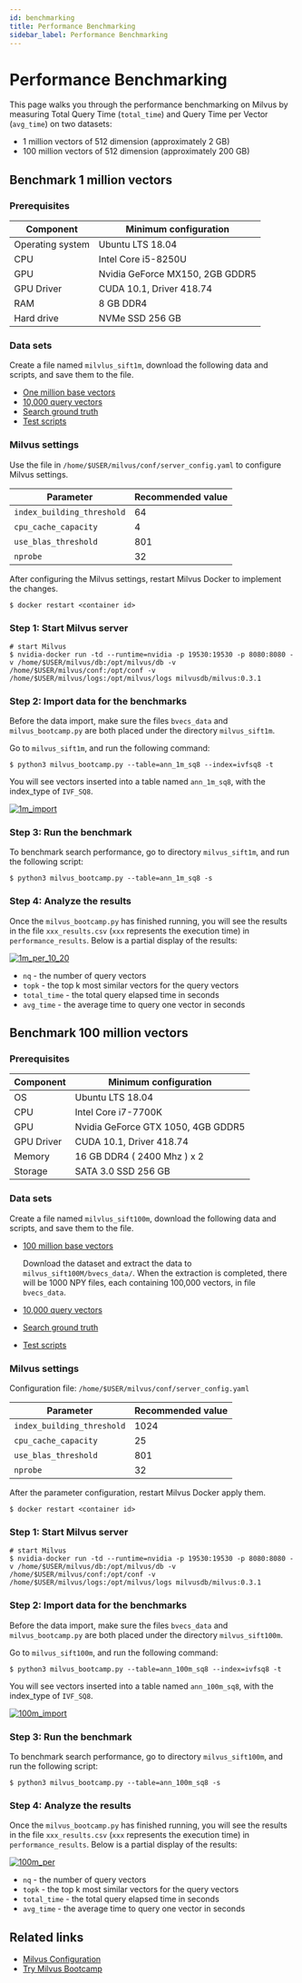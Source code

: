 ```yaml
---
id: benchmarking
title: Performance Benchmarking
sidebar_label: Performance Benchmarking
---
```


# Performance Benchmarking

This page walks you through the performance benchmarking on Milvus by measuring Total Query Time (`total_time`) and Query Time per Vector (`avg_time`) on two datasets:

- 1 million vectors of 512 dimension (approximately 2 GB)
- 100 million vectors of 512 dimension (approximately 200 GB)

## Benchmark 1 million vectors

### Prerequisites

| Component  | Minimum configuration                  |
| ---------- | ------------------------------- |
| Operating system        | Ubuntu LTS 18.04                |
| CPU        | Intel Core i5-8250U             |
| GPU        | Nvidia GeForce MX150, 2GB GDDR5 |
| GPU Driver | CUDA 10.1, Driver 418.74        |
| RAM        | 8 GB DDR4                       |
| Hard drive | NVMe SSD 256 GB                 |


### Data sets

Create a file named `milvlus_sift1m`, download the following data and scripts, and save them to the file.

- [One million base vectors](https://pan.baidu.com/s/1nVIIxO8MnOle339iYs2dUw)
- [10,000 query vectors](https://pan.baidu.com/s/1mBRM1cJZ6QWehDuddOYl4A)
- [Search ground truth](https://pan.baidu.com/s/1-95nJvW3vx2Cq9wqBWOFaA)
- [Test scripts](https://github.com/milvus-io/bootcamp/blob/master/scripts)

### Milvus settings

Use the file in `/home/$USER/milvus/conf/server_config.yaml` to configure Milvus settings.

| Parameter                  | Recommended value |
| -------------------------- | ----------------- |
| `index_building_threshold` | 64                |
| `cpu_cache_capacity`       | 4                 |
| `use_blas_threshold`       | 801               |
| `nprobe`                   | 32                |

After configuring the Milvus settings, restart Milvus Docker to implement the changes.

```shell
$ docker restart <container id>
```

### Step 1: Start Milvus server

```shell
# start Milvus
$ nvidia-docker run -td --runtime=nvidia -p 19530:19530 -p 8080:8080 -v /home/$USER/milvus/db:/opt/milvus/db -v /home/$USER/milvus/conf:/opt/conf -v /home/$USER/milvus/logs:/opt/milvus/logs milvusdb/milvus:0.3.1
```

### Step 2: Import data for the benchmarks

Before the data import, make sure the files `bvecs_data` and `milvus_bootcamp.py` are both placed under the directory `milvus_sift1m`.

Go to `milvus_sift1m`, and run the following command:

```shell
$ python3 milvus_bootcamp.py --table=ann_1m_sq8 --index=ivfsq8 -t
```

You will see vectors inserted into a table named `ann_1m_sq8`, with the index_type of `IVF_SQ8`.

[![1m_import](https://github.com/jielinxu/bootcamp/raw/master/EN_docs/labs/pic/1m_import.png)](https://github.com/jielinxu/bootcamp/blob/master/EN_docs/labs/pic/1m_import.png)

### Step 3: Run the benchmark

To benchmark search performance, go to directory `milvus_sift1m`, and run the following script:

```shell
$ python3 milvus_bootcamp.py --table=ann_1m_sq8 -s
```

### Step 4: Analyze the results

Once the `milvus_bootcamp.py` has finished running, you will see the results in the file `xxx_results.csv` (`xxx` represents the execution time) in `performance_results`. Below is a partial display of the results:

[![1m_per_10_20](https://github.com/jielinxu/bootcamp/raw/master/EN_docs/labs/pic/1m_per_10_20.png)](https://github.com/jielinxu/bootcamp/blob/master/EN_docs/labs/pic/1m_per_10_20.png)

- `nq` - the number of query vectors
- `topk` - the top k most similar vectors for the query vectors
- `total_time` - the total query elapsed time in seconds
- `avg_time` - the average time to query one vector in seconds

## Benchmark 100 million vectors

### Prerequisites

| Component  | Minimum configuration                    |
| ---------- | ---------------------------------- |
| OS         | Ubuntu LTS 18.04                   |
| CPU        | Intel Core i7-7700K                |
| GPU        | Nvidia GeForce GTX 1050, 4GB GDDR5 |
| GPU Driver | CUDA 10.1, Driver 418.74           |
| Memory     | 16 GB DDR4 ( 2400 Mhz ) x 2        |
| Storage    | SATA 3.0 SSD 256 GB                |

### Data sets

Create a file named `milvlus_sift100m`, download the following data and scripts, and save them to the file.

- [100 million base vectors](https://pan.baidu.com/s/1N5jGKHYTGchye3qR31aNnA)

  Download the dataset and extract the data to `milvus_sift100M/bvecs_data/`. When the extraction is completed, there will be 1000 NPY files, each containing 100,000 vectors, in file `bvecs_data`.

- [10,000 query vectors](https://pan.baidu.com/s/1l9_lDItU2dPBPIYZ7oV0NQ)

- [Search ground truth](https://pan.baidu.com/s/15dPvxxrfslairyUEBJgk-g)

- [Test scripts](https://github.com/milvus-io/bootcamp/blob/master/scripts)

### Milvus settings

Configuration file: `/home/$USER/milvus/conf/server_config.yaml`

| Parameter                  | Recommended value |
| -------------------------- | ----------------- |
| `index_building_threshold` | 1024              |
| `cpu_cache_capacity`       | 25                |
| `use_blas_threshold`       | 801               |
| `nprobe`                   | 32                |

After the parameter configuration, restart Milvus Docker apply them.

```shell
$ docker restart <container id>
```

### Step 1: Start Milvus server

```shell
# start Milvus
$ nvidia-docker run -td --runtime=nvidia -p 19530:19530 -p 8080:8080 -v /home/$USER/milvus/db:/opt/milvus/db -v /home/$USER/milvus/conf:/opt/conf -v /home/$USER/milvus/logs:/opt/milvus/logs milvusdb/milvus:0.3.1
```

### Step 2: Import data for the benchmarks

Before the data import, make sure the files `bvecs_data` and `milvus_bootcamp.py` are both placed under the directory `milvus_sift100m`.

Go to `milvus_sift100m`, and run the following command:

```shell
$ python3 milvus_bootcamp.py --table=ann_100m_sq8 --index=ivfsq8 -t
```

You will see vectors inserted into a table named `ann_100m_sq8`, with the index_type of `IVF_SQ8`.

[![100m_import](https://github.com/jielinxu/bootcamp/raw/master/EN_docs/labs/pic/100m_import.png)](https://github.com/jielinxu/bootcamp/blob/master/EN_docs/labs/pic/100m_import.png)

### Step 3: Run the benchmark

To benchmark search performance, go to directory `milvus_sift100m`, and run the following script:

```shell
$ python3 milvus_bootcamp.py --table=ann_100m_sq8 -s
```

### Step 4: Analyze the results

Once the `milvus_bootcamp.py` has finished running, you will see the results in the file `xxx_results.csv` (`xxx` represents the execution time) in `performance_results`. Below is a partial display of the results:

[![100m_per](https://github.com/jielinxu/bootcamp/raw/master/EN_docs/labs/pic/100m_per.png)](https://github.com/jielinxu/bootcamp/blob/master/EN_docs/labs/pic/100m_per.png)

- `nq` - the number of query vectors
- `topk` - the top k most similar vectors for the query vectors
- `total_time` - the total query elapsed time in seconds
- `avg_time` - the average time to query one vector in seconds

## Related links

- [Milvus Configuration](../reference/milvus_config.md)
- [Try Milvus Bootcamp](https://github.com/milvus-io/bootcamp)
